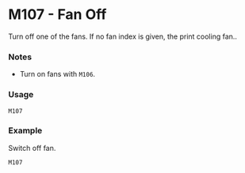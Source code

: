 # M107 - Fan Off

Turn off one of the fans. If no fan index is given, the print cooling fan..


### Notes

- Turn on fans with `M106`.


### Usage

``` M107 ```


### Example

Switch off fan.

```
M107
```